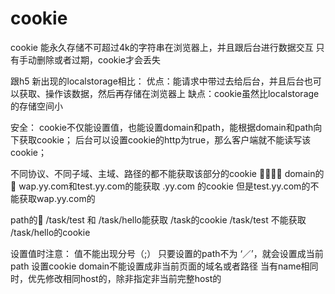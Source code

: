 # cookie
cookie  能永久存储不可超过4k的字符串在浏览器上，并且跟后台进行数据交互
只有手动删除或者过期，cookie才会丢失

跟h5 新出现的localstorage相比：
优点：能请求中带过去给后台，并且后台也可以获取、操作该数据，然后再存储在浏览器上
缺点：cookie虽然比localstorage的存储空间小

安全：
cookie不仅能设置值，也能设置domain和path，能根据domain和path向下获取cookie；
后台可以设置cookie的http为true，那么客户端就不能读写该cookie；

不同协议、不同子域、主域、路径的都不能获取该部分的cookie
🌰🌰🌰🌰
domain的🌰
wap.yy.com和test.yy.com的能获取 .yy.com 的cookie
但是test.yy.com的不能获取wap.yy.com的

path的🌰
/task/test 和 /task/hello能获取 /task的cookie
/task/test 不能获取 /task/hello的cookie


设置值时注意：
值不能出现分号（;）
只要设置的path不为 ‘／’，就会设置成当前path
设置cookie domain不能设置成非当前页面的域名或者路径
当有name相同时，优先修改相同host的，除非指定非当前完整host的

